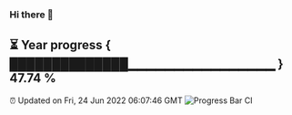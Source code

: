 ### Hi there 👋
⏳ Year progress { ██████████████▁▁▁▁▁▁▁▁▁▁▁▁▁▁▁▁ } 47.74 %
---
⏰ Updated on Fri, 24 Jun 2022 06:07:46 GMT
![Progress Bar CI](https://github.com/Moyi321/Moyi321/workflows/Progress%20Bar%20CI/badge.svg)
